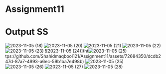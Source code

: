 # Assignment11
# Output SS
![2023-11-05 (18)](https://github.com/Shahidmaqbool121/Assignment11/assets/72684350/06632dc4-14c6-4c0f-86cf-e9e361720d19)
![2023-11-05 (20)](https://github.com/Shahidmaqbool121/Assignment11/assets/72684350/4ec67213-030e-45cb-b3ed-df82e550f4c2)
![2023-11-05 (21)](https://github.com/Shahidmaqbool121/Assignment11/assets/72684350/a990f8ab-ac35-4f5e-a89a-babda262c7c0)
![2023-11-05 (22)](https://github.com/Shahidmaqbool121/Assignment11/assets/72684350/4293d7d5-eef2-4a1c-8ea0-733404b5d584)
![2023-11-05 (23)](https://github.com/Shahidmaqbool121/Assignment11/assets/72684350/fe579924-85ce-4c94-85fa-04d0d2dce771)
![2023-11-05 (24)](ht![2023-11-05 (25)](https://github.com/Shahidmaqbool121/Assignment11/assets/72684350/6b5e63ea-78ed-411e-b2e4-4e48c46cba2a)
tps://github.com/Shahidmaqbool121/Assignment11/assets/72684350/dcdb247d-87a7-4993-a6ec-59b1ba7e498b)
![2023-11-05 (25)](https://github.com/Shahidmaqbool121/Assignment11/assets/72684350/8b927ee4-de73-4747-8973-1de5ca6dcea5)
![2023-11-05 (26)](https://github.com/Shahidmaqbool121/Assignment11/assets/72684350/e1d64efb-0504-454d-9aa6-2aaeff0b1715)
![2023-11-05 (27)](https://github.com/Shahidmaqbool121/Assignment11/assets/72684350/38b70e77-6df4-47e8-849e-534373d195bb)
![2023-11-05 (28)](https://github.com/Shahidmaqbool121/Assignment11/assets/72684350/d1a29b05-f97d-45cf-86c9-64a4f5edc012)
